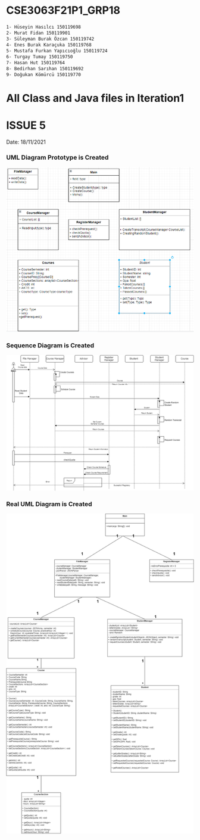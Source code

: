 # CSE3063F21P1_GRP18
````shell
1- Hüseyin Hasılcı 150119698
2- Murat Fidan 150119901
3- Süleyman Burak Özcan 150119742
4- Enes Burak Karaçuka 150119768
5- Mustafa Furkan Yapıcıoğlu 150119724
6- Turgay Tumay 150119750
7- Hasan Hut 150119764
8- Bedirhan Sarıhan 150119692
9- Doğukan Kömürcü 150119770
````
# All Class and Java files in Iteration1
# ISSUE 5
Date: 18/11/2021
### UML Diagram Prototype is Created
![UMLDiagramPrototype.png](UMLDiagramPrototype.png)
### Sequence Diagram is Created
![Sequence_diagram_w1.drawio.png](Sequence_diagram_w1.drawio.png)
### Real UML Diagram is Created
![umlclassdiagram.drawio.png](umlclassdiagram.drawio.png)

